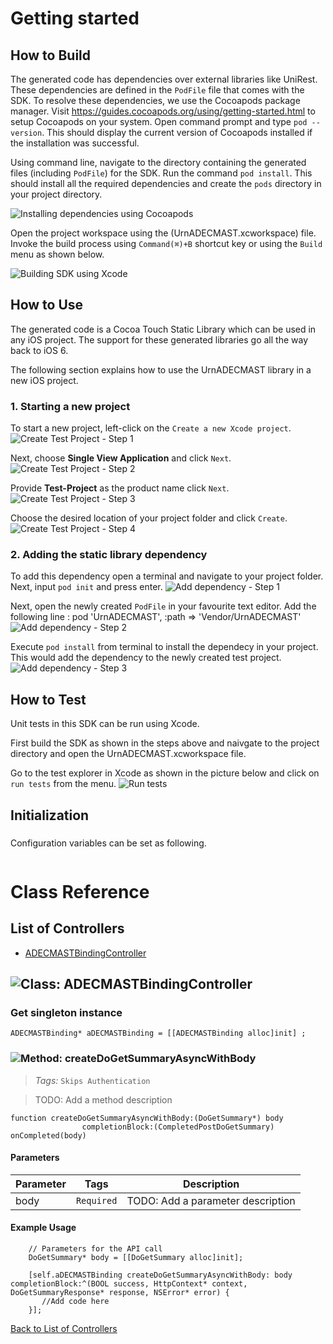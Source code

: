 # Getting started

## How to Build


The generated code has dependencies over external libraries like UniRest. These dependencies are defined in the ```PodFile``` file that comes with the SDK. 
To resolve these dependencies, we use the Cocoapods package manager.
Visit https://guides.cocoapods.org/using/getting-started.html to setup Cocoapods on your system.
Open command prompt and type ```pod --version```. This should display the current version of Cocoapods installed if the installation was successful.

Using command line, navigate to the directory containing the generated files (including ```PodFile```) for the SDK. 
Run the command ```pod install```. This should install all the required dependencies and create the ```pods``` directory in your project directory.

![Installing dependencies using Cocoapods](https://apidocs.io/illustration/objc?step=AddDependencies&workspaceFolder=urn%3AADEC_MAST-ObjC&workspaceName=UrnADECMAST&projectName=UrnADECMAST&rootNamespace=UrnADECMAST)

Open the project workspace using the (UrnADECMAST.xcworkspace) file. Invoke the build process using `Command(⌘)+B` shortcut key or using the `Build` menu as shown below.

![Building SDK using Xcode](https://apidocs.io/illustration/objc?step=BuildSDK&workspaceFolder=urn%3AADEC_MAST-ObjC&workspaceName=UrnADECMAST&projectName=UrnADECMAST&rootNamespace=UrnADECMAST)


## How to Use

The generated code is a Cocoa Touch Static Library which can be used in any iOS project. The support for these generated libraries go all the way back to iOS 6.

The following section explains how to use the UrnADECMAST library in a new iOS project.     
### 1. Starting a new project
To start a new project, left-click on the ```Create a new Xcode project```.
![Create Test Project - Step 1](https://apidocs.io/illustration/objc?step=Test1&workspaceFolder=urn%3AADEC_MAST-ObjC&workspaceName=UrnADECMAST&projectName=UrnADECMAST&rootNamespace=UrnADECMAST)

Next, choose **Single View Application** and click ```Next```.
![Create Test Project - Step 2](https://apidocs.io/illustration/objc?step=Test2&workspaceFolder=urn%3AADEC_MAST-ObjC&workspaceName=UrnADECMAST&projectName=UrnADECMAST&rootNamespace=UrnADECMAST)

Provide **Test-Project** as the product name click ```Next```.
![Create Test Project - Step 3](https://apidocs.io/illustration/objc?step=Test3&workspaceFolder=urn%3AADEC_MAST-ObjC&workspaceName=UrnADECMAST&projectName=UrnADECMAST&rootNamespace=UrnADECMAST)

Choose the desired location of your project folder and click ```Create```.
![Create Test Project - Step 4](https://apidocs.io/illustration/objc?step=Test4&workspaceFolder=urn%3AADEC_MAST-ObjC&workspaceName=UrnADECMAST&projectName=UrnADECMAST&rootNamespace=UrnADECMAST)

### 2. Adding the static library dependency
To add this dependency open a terminal and navigate to your project folder. Next, input ```pod init``` and press enter.
![Add dependency - Step 1](https://apidocs.io/illustration/objc?step=Add0&workspaceFolder=urn%3AADEC_MAST-ObjC&workspaceName=UrnADECMAST&projectName=UrnADECMAST&rootNamespace=UrnADECMAST)

Next, open the newly created ```PodFile``` in your favourite text editor. Add the following line : pod 'UrnADECMAST', :path => 'Vendor/UrnADECMAST'
![Add dependency - Step 2](https://apidocs.io/illustration/objc?step=Add1&workspaceFolder=urn%3AADEC_MAST-ObjC&workspaceName=UrnADECMAST&projectName=UrnADECMAST&rootNamespace=UrnADECMAST)

Execute `pod install` from terminal to install the dependecy in your project. This would add the dependency to the newly created test project.
![Add dependency - Step 3](https://apidocs.io/illustration/objc?step=Add2&workspaceFolder=urn%3AADEC_MAST-ObjC&workspaceName=UrnADECMAST&projectName=UrnADECMAST&rootNamespace=UrnADECMAST)


## How to Test

Unit tests in this SDK can be run using Xcode. 

First build the SDK as shown in the steps above and naivgate to the project directory and open the UrnADECMAST.xcworkspace file.

Go to the test explorer in Xcode as shown in the picture below and click on `run tests` from the menu. 
![Run tests](https://apidocs.io/illustration/objc?step=RunTests&workspaceFolder=urn%3AADEC_MAST-ObjC&workspaceName=UrnADECMAST&projectName=UrnADECMAST&rootNamespace=UrnADECMAST)


## Initialization

### 

Configuration variables can be set as following.
```Objc

```

# Class Reference

## <a name="list_of_controllers"></a>List of Controllers

* [ADECMASTBindingController](#adecmast_binding_controller)

## <a name="adecmast_binding_controller"></a>![Class: ](https://apidocs.io/img/class.png ".ADECMASTBindingController") ADECMASTBindingController

### Get singleton instance
```objc
ADECMASTBinding* aDECMASTBinding = [[ADECMASTBinding alloc]init] ;
```

### <a name="create_do_get_summary_async_with_body"></a>![Method: ](https://apidocs.io/img/method.png ".ADECMASTBindingController.createDoGetSummaryAsyncWithBody") createDoGetSummaryAsyncWithBody

> *Tags:*  ``` Skips Authentication ``` 

> TODO: Add a method description


```objc
function createDoGetSummaryAsyncWithBody:(DoGetSummary*) body
                completionBlock:(CompletedPostDoGetSummary) onCompleted(body)
```

#### Parameters

| Parameter | Tags | Description |
|-----------|------|-------------|
| body |  ``` Required ```  | TODO: Add a parameter description |





#### Example Usage

```objc
    // Parameters for the API call
    DoGetSummary* body = [[DoGetSummary alloc]init];

    [self.aDECMASTBinding createDoGetSummaryAsyncWithBody: body  completionBlock:^(BOOL success, HttpContext* context, DoGetSummaryResponse* response, NSError* error) { 
       //Add code here
    }];
```


[Back to List of Controllers](#list_of_controllers)



